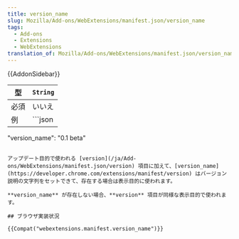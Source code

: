```yaml
---
title: version_name
slug: Mozilla/Add-ons/WebExtensions/manifest.json/version_name
tags:
  - Add-ons
  - Extensions
  - WebExtensions
translation_of: Mozilla/Add-ons/WebExtensions/manifest.json/version_name
---
```

{{AddonSidebar}}

| 型   | `String` |
| ---- | -------- |
| 必須 | いいえ   |
| 例   | ```json  |

"version_name": "0.1 beta"

```|

アップデート目的で使われる [version](/ja/Add-ons/WebExtensions/manifest.json/version) 項目に加えて、[version_name](https://developer.chrome.com/extensions/manifest/version) はバージョン説明の文字列をセットできて、存在する場合は表示目的に使われます。

**version_name** が存在しない場合、**version** 項目が同様な表示目的で使われます。

## ブラウザ実装状況

{{Compat("webextensions.manifest.version_name")}}
```
